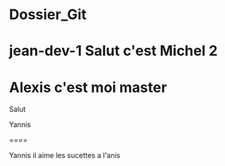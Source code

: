 # Dossier_Git

jean-dev-1
 <t>Salut c'est Michel 2</t>
=======
Alexis c'est moi
master
=====

Salut

Yannis

====

Yannis il aime les sucettes a l'anis